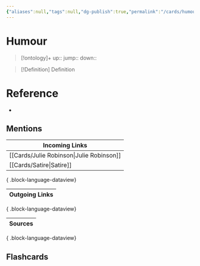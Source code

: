 ```yaml
---
{"aliases":null,"tags":null,"dg-publish":true,"permalink":"/cards/humour/","dgPassFrontmatter":true}
---
```


# Humour

> [!ontology]+
> up:: 
> jump:: 
> down:: 

> [!Definition] Definition

# Reference

- 

## Mentions

| Incoming Links                              |
| ------------------------------------------- |
| [[Cards/Julie Robinson\|Julie Robinson]] |
| [[Cards/Satire\|Satire]]                 |

{ .block-language-dataview}

| Outgoing Links |
| -------------- |

{ .block-language-dataview}

| Sources |
| ------- |

{ .block-language-dataview}

## Flashcards